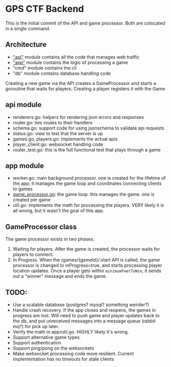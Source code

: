 GPS CTF Backend
===============

This is the initial commit of the API and game processor. Both are colocated in a single command. 

Architecture
------------
- ["api"](#api-module) module contains all the code that manages web traffic
- ["app"](#app-module) module contains the logic of processing a game
- "cmd" module contains the cli
- "db" module contains database handling code 

Creating a new game via the API creates a GameProcessor and starts a goroutine that waits for players. Creating a player registers it with the Game

api module
----------

- renderers.go: helpers for rendering json errors and responses
- router.go: ties routes to their handlers 
- schema.go: support code for using jsonschema to validate api requests
- status.go: view to test that the server is up
- games.go, players.go: implements the actual apis
- player_client.go: websocket handling code
- router_test.go: this is the full functional test that plays through a game

app module
----------

- worker.go: main background processor. one is created for the lifetime of the app; it manages the game loop and coordinates connecting clients to games
- [game_processor.go](#gameprocessor-class): the game loop. this manages the game. one is created per game
- util.go: implements the math for processing the players. VERY likely it is all wrong, but it wasn't the goal of this app.

GameProcessor class
-------------------

The game processor exists in two phases. 
1) Waiting for players. After the game is created, the processor waits for players to connect. 
2) In Progress. When the /games/{gameId}/:start API is called, the game processor is changed to inProgress=true, and starts processing player location updates. Once a player gets within `minimumFeetToWin`, it sends out a "winner" message and ends the game.

TODO:
----
- Use a scalable database (postgres? mysql? something weirder?)
- Handle crash recovery. If the app closes and reopens, the games in progress are lost. Will need to push game and player updates back to the db, and put unreceived messages into a message queue (rabbit mq?) for pick up later.
- Verify the math in app/util.go. HIGHLY likely it's wrong.
- Support alternative game types.
- Support authentication
- Support ping/pong on the websockets
- Make websocket processing code more resilient. Current implementation has no timeouts for stale clients
